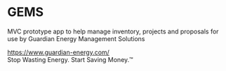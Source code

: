 # GEMS
MVC prototype app to help manage inventory, projects and proposals for use by Guardian Energy Management Solutions

https://www.guardian-energy.com/<br/>
Stop Wasting Energy. Start Saving Money.™

